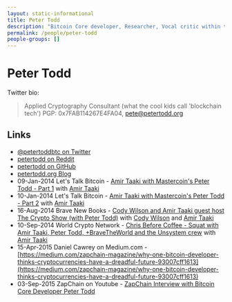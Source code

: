 ```yaml
---
layout: static-informational
title: Peter Todd
description: "Bitcoin Core developer, Researcher, Vocal critic within the cryptocurrency space"
permalink: /people/peter-todd
people-groups: []
---
```


# Peter Todd

Twitter bio:

> Applied Cryptography Consultant (what the cool kids call 'blockchain tech') PGP: 0x7FAB114267E4FA04, pete@petertodd.org

## Links

* [@petertoddbtc on Twitter](https://twitter.com/petertoddbtc)
* [petertodd on Reddit](https://www.reddit.com/user/petertodd)
* [petertodd on GitHub](https://github.com/petertodd)
* [petertodd.org Blog](https://petertodd.org/)
* 09-Jan-2014 Let's Talk Bitcoin - [Amir Taaki with Mastercoin's Peter Todd - Part 1](https://www.youtube.com/watch?v=0fGPhwVUeug) with [Amir Taaki](/people/amir_taaki.md)
* 10-Jan-2014 Let's Talk Bitcoin - [Amir Taaki with Mastercoin's Peter Todd - Part 2](https://www.youtube.com/watch?v=EBsIEySNOiM) with [Amir Taaki](/people/amir_taaki.md)
* 16-Aug-2014 Brave New Books - [Cody Wilson and Amir Taaki guest host The Crypto Show (with Peter Todd)](https://www.youtube.com/watch?v=xG5HlETyk7A) with [Cody Wilson](/people/cody_wilson.md) and [Amir Taaki](/people/amir_taaki.md)
* 10-Sep-2014 World Crypto Network - [Chris Before Coffee - Squat with Amir Taaki, Peter Todd, +BraveTheWorld  and the Unsystem crew](https://www.youtube.com/watch?v=A0KV0lesSK8) with [Amir Taaki](/people/amir_taaki.md)
* 15-Apr-2015 Daniel Cawrey on Medium.com - [https://medium.com/zapchain-magazine/why-one-bitcoin-developer-thinks-cryptocurrencies-have-a-dreadful-future-93007cff1613](https://medium.com/zapchain-magazine/why-one-bitcoin-developer-thinks-cryptocurrencies-have-a-dreadful-future-93007cff1613)
* 03-Sep-2015 ZapChain on Youtube - [ZapChain Interview with Bitcoin Core Developer Peter Todd](https://www.youtube.com/watch?v=Cn6MUJLJfFc)
